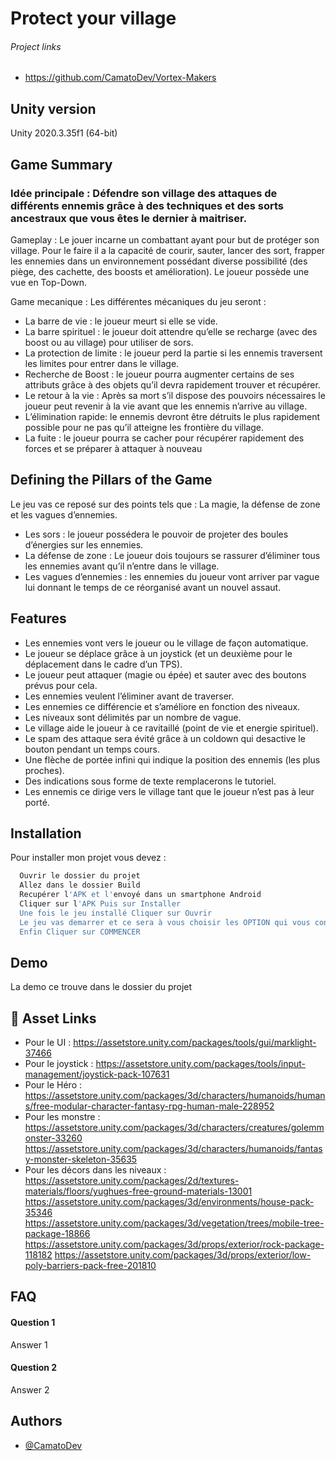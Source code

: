 
# Protect your village 

###### Project links

- https://github.com/CamatoDev/Vortex-Makers

## Unity version

Unity 2020.3.35f1 (64-bit)

## Game Summary

### Idée principale : Défendre son village des attaques de différents ennemis grâce à des techniques et des sorts ancestraux que vous êtes le dernier à maitriser. 

Gameplay : Le jouer incarne un combattant ayant pour but de protéger son village. Pour le faire il a la capacité de courir, sauter, lancer des sort, frapper les ennemies dans un environnement possédant diverse possibilité (des piège, des cachette, des boosts et amélioration). Le joueur possède une vue en Top-Down.

Game mecanique : Les différentes mécaniques du jeu seront : 
-	La barre de vie : le joueur meurt si elle se vide.
-	La barre spirituel : le joueur doit attendre qu’elle se recharge (avec des boost ou au village) pour utiliser de sors.
-	La protection de limite : le joueur perd la partie si les ennemis traversent les limites pour entrer dans le village. 
-	Recherche de Boost : le joueur pourra augmenter certains de ses attributs grâce à des objets qu’il devra rapidement trouver et récupérer. 
-	Le retour à la vie : Après sa mort s’il dispose des pouvoirs nécessaires le joueur peut revenir à la vie avant que les ennemis n’arrive au village. 
-	L’élimination rapide: le ennemis devront être détruits le plus rapidement possible pour ne pas qu’il atteigne les frontière du village. 
-	La fuite : le joueur pourra se cacher pour récupérer rapidement des forces et se préparer à attaquer à nouveau 


## Defining the Pillars of the Game

Le jeu vas ce reposé sur des points tels que : La magie, la défense de zone et les vagues d’ennemies. 
- Les sors : le joueur possédera le pouvoir de projeter des boules d’énergies sur les ennemies. 
- La défense de zone : Le joueur dois toujours se rassurer d’éliminer tous les ennemies avant qu’il n’entre dans le village.  
- Les vagues d’ennemies : les ennemies du joueur vont arriver par vague lui donnant le temps de ce réorganisé avant un nouvel assaut.






## Features

-	Les ennemies vont vers le joueur ou le village de façon automatique. 
-	Le joueur se déplace grâce à un joystick (et un deuxième pour le déplacement dans le cadre d’un TPS).
-	Le joueur peut attaquer (magie ou épée) et sauter avec des boutons prévus pour cela.
-	Les ennemies veulent l’éliminer avant de traverser.  
-	Les ennemies ce différencie et s’améliore en fonction des niveaux.
-	Les niveaux sont délimités par un nombre de vague.
-	Le village aide le joueur à ce ravitaillé (point de vie et energie spirituel). 
-	Le spam des attaque sera évité grâce à un coldown qui desactive le bouton pendant un temps cours. 
-	Une flèche de portée infini qui indique la position des ennemis (les plus proches).
-	Des indications sous forme de texte remplacerons le tutoriel. 
-	Les ennemis ce dirige vers le village tant que le joueur n’est pas à leur porté.


## Installation

Pour installer mon projet vous devez : 

```bash
  Ouvrir le dossier du projet 
  Allez dans le dossier Build
  Recupérer l'APK et l'envoyé dans un smartphone Android 
  Cliquer sur l'APK Puis sur Installer 
  Une fois le jeu installé Cliquer sur Ouvrir 
  Le jeu vas demarrer et ce sera à vous choisir les OPTION qui vous conviennent et de lire le GUIDE depuis le menu principal.
  Enfin Cliquer sur COMMENCER  
```
    
## Demo

La demo ce trouve dans le dossier du projet 


## 🔗 Asset Links

- Pour le UI : https://assetstore.unity.com/packages/tools/gui/marklight-37466
- Pour le joystick : https://assetstore.unity.com/packages/tools/input-management/joystick-pack-107631 
- Pour le Héro : https://assetstore.unity.com/packages/3d/characters/humanoids/humans/free-modular-character-fantasy-rpg-human-male-228952
- Pour les monstre : https://assetstore.unity.com/packages/3d/characters/creatures/golemmonster-33260 https://assetstore.unity.com/packages/3d/characters/humanoids/fantasy-monster-skeleton-35635 
- Pour les décors dans les niveaux : https://assetstore.unity.com/packages/2d/textures-materials/floors/yughues-free-ground-materials-13001 https://assetstore.unity.com/packages/3d/environments/house-pack-35346 https://assetstore.unity.com/packages/3d/vegetation/trees/mobile-tree-package-18866 https://assetstore.unity.com/packages/3d/props/exterior/rock-package-118182 https://assetstore.unity.com/packages/3d/props/exterior/low-poly-barriers-pack-free-201810 



## FAQ

#### Question 1

Answer 1

#### Question 2

Answer 2


## Authors

- [@CamatoDev](https://github.com/CamatoDev)


